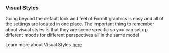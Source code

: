 ### Visual Styles
Going beyond the default look and feel of FormIt graphics is easy and all of the settings are located in one place. The important thing to remember about visual styles is that they are scene specific so you can set up different moods for different perspectives all in the same model

Learn more about Visual Styles [here](/Building-the-Farnsworth-House/Visual-Settings.md)


